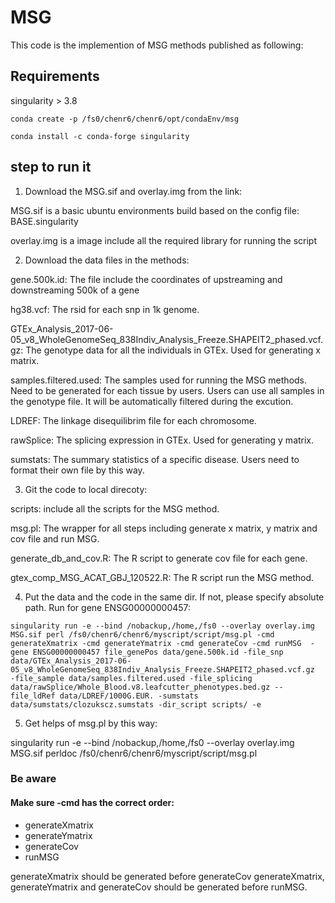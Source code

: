 # MSG

This code is the implemention of MSG methods published as following:



## Requirements

singularity > 3.8

```{bash}
conda create -p /fs0/chenr6/chenr6/opt/condaEnv/msg

conda install -c conda-forge singularity

```


## step to run it

1. Download the MSG.sif and overlay.img from the link:

MSG.sif is a basic ubuntu environments build based on the config file: BASE.singularity

overlay.img is a image include all the required library for running the script

2. Download the data files in the methods:

gene.500k.id: The file include the coordinates of upstreaming and downstreaming 500k of a gene

hg38.vcf: The rsid for each snp in 1k genome.

GTEx_Analysis_2017-06-05_v8_WholeGenomeSeq_838Indiv_Analysis_Freeze.SHAPEIT2_phased.vcf.gz: The genotype data for all the individuals in GTEx. Used for generating x matrix.

samples.filtered.used: The samples used for running the MSG methods. Need to be generated for each tissue by users. Users can use all samples in the genotype file. It will be automatically filtered during the excution.

LDREF: The linkage disequilibrim file for each chromosome.

rawSplice: The splicing expression in GTEx. Used for generating y matrix.

sumstats: The summary statistics of a specific disease. Users need to format their own file by this way. 


3. Git the code to local direcoty:

scripts: include all the scripts for the MSG method.

msg.pl: The wrapper for all steps including generate x matrix, y matrix and cov file and run MSG.

generate_db_and_cov.R: The R script to generate cov file for each gene.

gtex_comp_MSG_ACAT_GBJ_120522.R: The R script run the MSG method.


4. Put the data and the code in the same dir. If not, please specify absolute path. Run for gene ENSG00000000457:

```{bash}
singularity run -e --bind /nobackup,/home,/fs0 --overlay overlay.img MSG.sif perl /fs0/chenr6/chenr6/myscript/script/msg.pl -cmd generateXmatrix -cmd generateYmatrix -cmd generateCov -cmd runMSG  -gene ENSG00000000457 file_genePos data/gene.500k.id -file_snp data/GTEx_Analysis_2017-06-05_v8_WholeGenomeSeq_838Indiv_Analysis_Freeze.SHAPEIT2_phased.vcf.gz  -file_sample data/samples.filtered.used -file_splicing data/rawSplice/Whole_Blood.v8.leafcutter_phenotypes.bed.gz --file_ldRef data/LDREF/1000G.EUR. -sumstats data/sumstats/clozukscz.sumstats -dir_script scripts/ -e
```

5. Get helps of msg.pl by this way:

singularity run -e --bind /nobackup,/home,/fs0 --overlay overlay.img MSG.sif perldoc /fs0/chenr6/chenr6/myscript/script/msg.pl 


### Be aware

#### Make sure -cmd has the correct order: 

- generateXmatrix
- generateYmatrix
- generateCov
- runMSG

generateXmatrix should be generated before generateCov
generateXmatrix, generateYmatrix and generateCov should be generated before runMSG.


